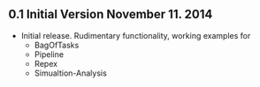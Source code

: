 0.1 Initial Version                                 November 11. 2014
---------------------------------------------------------------------

* Initial release. Rudimentary functionality, working examples for
  * BagOfTasks
  * Pipeline
  * Repex
  * Simualtion-Analysis 

